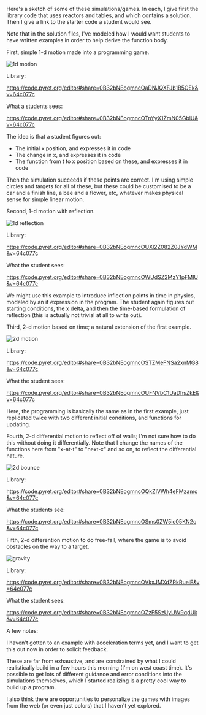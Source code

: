 Here's a sketch of some of these simulations/games.  In each, I give first the
library code that uses reactors and tables, and which contains a solution.
Then I give a link to the starter code a student would see.

Note that in the solution files, I've modeled how I would want students to have
written examples in order to help derive the function body.



First, simple 1-d motion made into a programming game.

![1d motion](http://imgur.com/ZxIKUgX)

Library:

https://code.pyret.org/editor#share=0B32bNEogmncOaDNJQXFJb1B5OEk&v=64c077c

What a students sees:

https://code.pyret.org/editor#share=0B32bNEogmncOTnYyX1ZmN05GblU&v=64c077c

The idea is that a student figures out:

- The initial x position, and expresses it in code
- The change in x, and expresses it in code
- The function from t to x position based on these, and expresses it in code

Then the simulation succeeds if these points are correct.  I'm using simple
circles and targets for all of these, but these could be customised to be a car
and a finish line, a bee and a flower, etc, whatever makes physical sense for
simple linear motion.



Second, 1-d motion with reflection.

![1d reflection](http://imgur.com/cpq840T)

Library:

https://code.pyret.org/editor#share=0B32bNEogmncOUXl2Z082Z0JYdWM&v=64c077c

What the student sees:

https://code.pyret.org/editor#share=0B32bNEogmncOWUdSZ2MzY1pFMlU&v=64c077c


We might use this example to introduce inflection points in time in physics,
modeled by an if expression in the program.  The student again figures out
starting conditions, the x delta, and then the time-based formulation of
reflection (this is actually not trivial at all to write out).


Third, 2-d motion based on time; a natural extension of the first example.

![2d motion](http://imgur.com/EIKuZa3)

Library:

https://code.pyret.org/editor#share=0B32bNEogmncOSTZMeFNSa2xnMG8&v=64c077c

What the student sees:

https://code.pyret.org/editor#share=0B32bNEogmncOUFNVbC1UaDhsZkE&v=64c077c


Here, the programming is basically the same as in the first example, just
replicated twice with two different initial conditions, and functions for
updating.



Fourth, 2-d differential motion to reflect off of walls; I'm not sure how to do
this without doing it differentially.  Note that I change the names of the
functions here from "x-at-t" to "next-x" and so on, to reflect the differential
nature.

![2d bounce](http://imgur.com/3s1YUgc)

Library:

https://code.pyret.org/editor#share=0B32bNEogmncOQkZIVWh4eFMzamc&v=64c077c

What the students see:

https://code.pyret.org/editor#share=0B32bNEogmncOSms0ZW5ic05KN2c&v=64c077c


Fifth, 2-d differention motion to do free-fall, where the game is to avoid
obstacles on the way to a target.

![gravity](http://imgur.com/HaFYbkC)

Library:

https://code.pyret.org/editor#share=0B32bNEogmncOVkxJMXdZRkRuelE&v=64c077c

What the student sees:

https://code.pyret.org/editor#share=0B32bNEogmncOZzF5SzUyUW9qdUk&v=64c077c


A few notes:

I haven't gotten to an example with acceleration terms yet, and I want to get
this out now in order to solicit feedback.

These are far from exhaustive, and are constrained by what I could
realistically build in a few hours this morning (I'm on west coast time).  It's
possible to get lots of different guidance and error conditions into the
simulations themselves, which I started realizing is a pretty cool way to build
up a program.

I also think there are opportunities to personalize the games with images from
the web (or even just colors) that I haven't yet explored.


